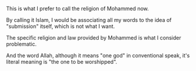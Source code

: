 This is what I prefer to call the religion of Mohammed now.

By calling it Islam, I would be associating all my words to the idea of "submission" itself, which is not what I want.

The specific religion and law provided by Mohammed is what I consider problematic.

And the word Allah, although it means "one god" in conventional speak, it's literal meaning is "the one to be worshipped".

